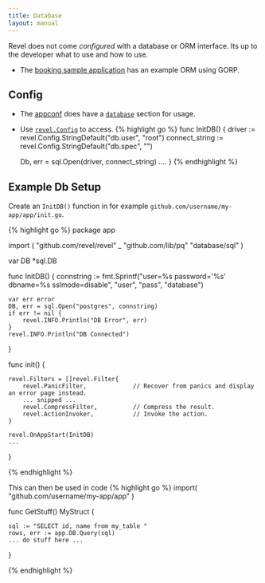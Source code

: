 ```yaml
---
title: Database
layout: manual
---
```


Revel does not come *configured* with a database or ORM interface. Its up to the developer what to use and how to use. 

- The [booking sample application](../samples/booking.html) has an example ORM using GORP.

## Config
- The [appconf](appconf.html) does have a [`database`](appconf.html#database) section for usage.
- Use [`revel.Config`](../docs/godoc/config.html) to access.
{% highlight go %}
func InitDB() {
    driver := revel.Config.StringDefault("db.user", "root")
    connect_string := revel.Config.StringDefault("db.spec", "")
    
    Db, err = sql.Open(driver, connect_string)
    ....
}
{% endhighlight %}



## Example Db Setup

Create an `InitDB()` function in for example  `github.com/username/my-app/app/init.go`.

{% highlight go %}
package app

import (
    "github.com/revel/revel"
    _ "github.com/lib/pq"
    "database/sql"
)

var DB *sql.DB

func InitDB() {
    connstring := fmt.Sprintf("user=%s password='%s' dbname=%s sslmode=disable", "user", "pass", "database")

    var err error
    DB, err = sql.Open("postgres", connstring)
    if err != nil {
        revel.INFO.Println("DB Error", err)
    }
    revel.INFO.Println("DB Connected")
}

func init() {

    revel.Filters = []revel.Filter{
        revel.PanicFilter,             // Recover from panics and display an error page instead.
        ... snipped ...
        revel.CompressFilter,          // Compress the result.
        revel.ActionInvoker,           // Invoke the action.
    }
    
    revel.OnAppStart(InitDB)
    ...
}

{% endhighlight %}


This can then be used in code
{% highlight go %}
import(
    "github.com/username/my-app/app"
)

func GetStuff() MyStruct {

    sql := "SELECT id, name from my_table "
    rows, err := app.DB.Query(sql)
    ... do stuff here ...
}

{% endhighlight %}
